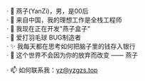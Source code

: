 · 👋 燕子(YanZi)，男，是00后<BR/>
· 🔴 来自中国，我的理想工作是全栈工程师<BR/>
· 🔭 我现在正在开发"燕子盒子"<BR/>
· 👯 爱打羽毛球 BUG制造者 <BR/>
· ✨ 我每天都在思考如何把脑子里的钱存入银行<BR/>
· 🥇 这个世界不会因为你的放弃而改变 —— 燕子<BR/>

· 📫 如何联系我：yz@yzgzs.top<BR/>
